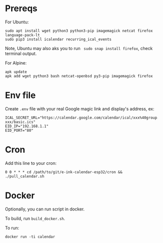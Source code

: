 # Prereqs

For Ubuntu:

```
sudo apt install wget python3 python3-pip imagemagick netcat firefox language-pack-lt
sudo pip3 install icalendar recurring_ical_events
```
Note, Ubuntu may also aks you to run ` sudo snap install firefox`, check terminal output.

For Alpine:

```
apk update
apk add wget python3 bash netcat-openbsd py3-pip imagemagick firefox
```

# Env file

Create `.env` file with your real Google magic link and display's address, ex:

```
ICAL_SECRET_URL="https://calendar.google.com/calendar/ical/xxx%40group.calendar.google.com/private-xxx/basic.ics"
EID_IP="192.168.1.1"
EID_PORT="80"
```

# Cron

Add this line to your cron:

```
0 0 * * * cd /path/to/git/e-ink-calendar-esp32/cron && ./pull_calendar.sh
```

# Docker

Optionally, you can run script in docker.

To build, run `build_docker.sh`.

To run:

```
docker run -ti calendar
```
